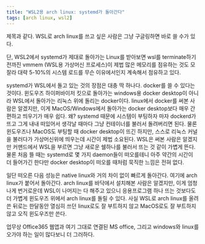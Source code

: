 ```yaml
---
title: "WSL2용 arch linux: systemd가 돌아간다"
tags: [arch linux, wsl2]
---
```


제목과 같다. WSL로 arch linux를 쓰고 싶은 사람은 그냥 구글링하면 바로 쓸 수가 있다.

단, WSL2에서 systemd가 제대로 돌아가는 Linux를 받아보면 wsl를 terminate하기 전까진 vmmem (WSL용 가상머신 프로세스)이 제법 많은 메모리를 점유하는 것도 모잘라 대략 5-10%의 시스템 로드를 무슨 이유에서인지 계속해서 점유하고 있다. 

systemd가 WSL에서 돌고 있는 것의 장점은 대충 딱 하나다. docker를 쓸 수 있다는 것이다. 윈도우즈 하이퍼바이저 킷으로 돌아가는 windows용 docker desktop이 아니라 WSL에서 돌아가는 리눅스 위에 돌리는 docker이다. linux에서 docker를 써본 사람은 알겠지만, 이게 MacOS/Windows에서 돌아가는 docker desktop보다 매우 간편하고 띄우기가 매우 쉽다. 왜? systemd 때문에 시스템이 부팅하자 마자 dockerd가 뜨고 그게 내내 떠있어서 생각날 때마다 그냥 컨테이너를 불러서 돌려버리면 된다. 물론 윈도우즈나 MacOS도 부팅할 때 docker desktop이 뜨긴 하지만, 스스로 리눅스 커널을 불러다가 가상머신위에 띄우는데 시간이 제법 소요된다. WSL은 써본 사람은 알겠지만 커맨드에서 WSL을 부르면 그냥 새로운 쉘하나를 불러서 뜨는 것 같이 가볍게 뜬다. 물론 처음 뜰 때는 systemd로 몇 가지 daemon들이 떠오를테니 아주 약간의 시간이 더 들어가긴 한다만 docker desktop이 떠오를 때처럼 묵직한 느낌은 전혀 없다.

일단 떠오른 다음 성능은 native linux와 거의 차이 없이 빠르게 돌아간다. 여기에 arch linux가 붙어서 돌아간다. arch linux를 바닥에서 설치해본 사람은 알겠지만, 이게 엄청나게 번거로운데 WSL이 나머지는 다 해주고 있으니 응용프로그램 하나 뜨는 것보다도 더 가볍게 윈도우즈 위에서 arch linux를 돌릴 수 있다. 사실 WSL로 arch linux를 올려쓴 뒤로는 한달동안 열심히 쓰던 linux로도 잘 부트하지 않고 MacOS로도 잘 부트하지 않고 오직 윈도우즈만 쓴다. 

업무상 Office365 웹앱과 여기 그대로 연결된 MS office, 그리고 windows와 linux를 오가야 하는 일이 많다보니 더 그러하다. 
